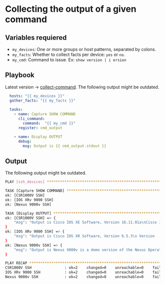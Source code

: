 # Collecting the output of a given command

## Variables requiered

- `my_devices`: One or more groups or host patterns, separated by colons. 
- `my_facts`: Whether to collect facts per device: `yes` or `no`.
- `my_cmd`: Command to issue. Ex: `show version | i ersion`

## Playbook

Latest version -> [collect-command](collect-command.yml). The following output might be outdated.

```yaml
  hosts: "{{ my_devices }}"
  gather_facts: "{{ my_facts }}"
 
  tasks: 
    - name: Capture SHOW COMMAND
      cli_command:
        command:  "{{ my_cmd }}"
      register: cmd_output

    - name: Display OUTPUT
      debug:
        msg: Output is {{ cmd_output.stdout }}
```

## Output

The following output might be outdated.

```bash
PLAY [ssh_devices] *************************************************************

TASK [Capture SHOW COMMAND] ****************************************************
ok: [CSR1000V SSH]
ok: [IOS XRv 9000 SSH]
ok: [Nexus 9000v SSH]

TASK [Display OUTPUT] **********************************************************
ok: [CSR1000V SSH] => {
    "msg": "Output is Cisco IOS XE Software, Version 16.11.01a\nCisco IOS Software [Gibraltar], Virtual XE Software (X86_64_LINUX_IOSD-UNIVERSALK9-M), Version 16.11.1a, RELEASE SOFTWARE (fc1)\nlicensed under the GNU General Public License (\"GPL\") Version 2.0.  The\nsoftware code licensed under GPL Version 2.0 is free software that comes\nGPL code under the terms of GPL Version 2.0.  For more details, see the"
}
ok: [IOS XRv 9000 SSH] => {
    "msg": "Output is Cisco IOS XR Software, Version 6.5.3\n Version      : 6.5.3"
}
ok: [Nexus 9000v SSH] => {
    "msg": "Output is Nexus 9000v is a demo version of the Nexus Operating System\n  BIOS: version \n  NXOS: version 9.2(1)\n  System version:"
}

PLAY RECAP *********************************************************************
CSR1000V SSH               : ok=2    changed=0    unreachable=0    failed=0    skipped=0    rescued=0    ignored=0   
IOS XRv 9000 SSH           : ok=2    changed=0    unreachable=0    failed=0    skipped=0    rescued=0    ignored=0   
Nexus 9000v SSH            : ok=2    changed=0    unreachable=0    failed=0    skipped=0    rescued=0    ignored=0   
```

